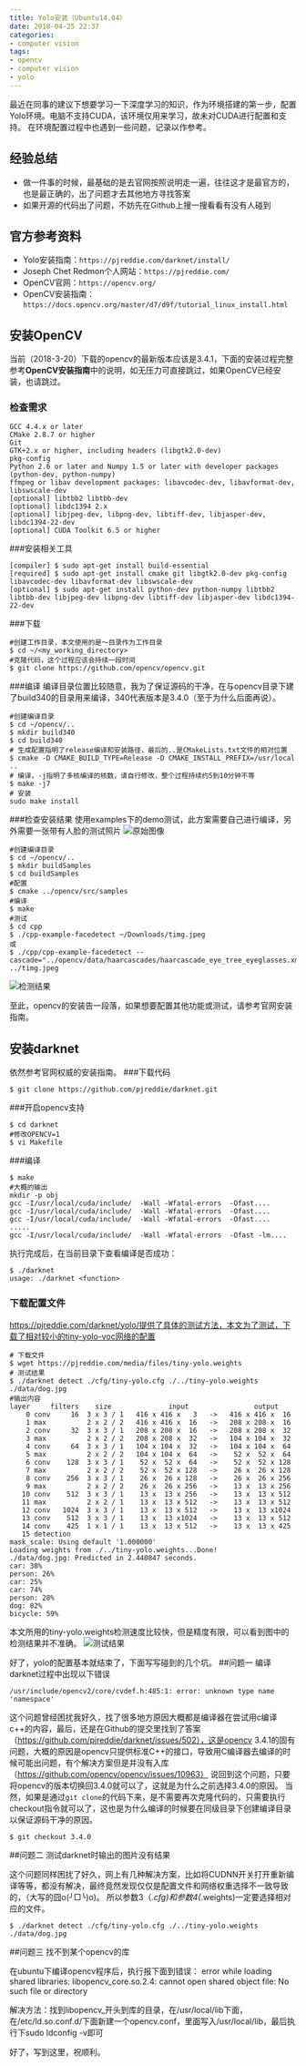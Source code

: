 ```yaml
---
title: Yolo安装（Ubuntu14.04）
date: 2018-04-25 22:37
categories:
- computer vision
tags:
- opencv
- computer vision
- yolo
---
```


最近在同事的建议下想要学习一下深度学习的知识，作为环境搭建的第一步，配置Yolo环境。电脑不支持CUDA，该环境仅用来学习，故未对CUDA进行配置和支持。
在环境配置过程中也遇到一些问题，记录以作参考。
## 经验总结
* 做一件事的时候，最基础的是去官网按照说明走一遍，往往这才是最官方的，也是最正确的，出了问题才去其他地方寻找答案
* 如果开源的代码出了问题，不妨先在Github上搜一搜看看有没有人碰到

## 官方参考资料
* Yolo安装指南：`https://pjreddie.com/darknet/install/`
* Joseph Chet Redmon个人网站：`https://pjreddie.com/`
* OpenCV官网：`https://opencv.org/`
* OpenCV安装指南：`https://docs.opencv.org/master/d7/d9f/tutorial_linux_install.html`
## 安装OpenCV
当前（2018-3-20）下载的opencv的最新版本应该是3.4.1，下面的安装过程完整参考**OpenCV安装指南**中的说明，如无压力可直接跳过，如果OpenCV已经安装，也请跳过。
### 检查需求
```
GCC 4.4.x or later
CMake 2.8.7 or higher
Git
GTK+2.x or higher, including headers (libgtk2.0-dev)
pkg-config
Python 2.6 or later and Numpy 1.5 or later with developer packages (python-dev, python-numpy)
ffmpeg or libav development packages: libavcodec-dev, libavformat-dev, libswscale-dev
[optional] libtbb2 libtbb-dev
[optional] libdc1394 2.x
[optional] libjpeg-dev, libpng-dev, libtiff-dev, libjasper-dev, libdc1394-22-dev
[optional] CUDA Toolkit 6.5 or higher
```
###安装相关工具
```
[compiler] $ sudo apt-get install build-essential
[required] $ sudo apt-get install cmake git libgtk2.0-dev pkg-config libavcodec-dev libavformat-dev libswscale-dev
[optional] $ sudo apt-get install python-dev python-numpy libtbb2 libtbb-dev libjpeg-dev libpng-dev libtiff-dev libjasper-dev libdc1394-22-dev
```
###下载
```
#创建工作目录，本文使用的是～目录作为工作目录
$ cd ~/<my_working_directory>
#克隆代码，这个过程应该会持续一段时间
$ git clone https://github.com/opencv/opencv.git
```
###编译
编译目录位置比较随意，我为了保证源码的干净，在与opencv目录下建了build340的目录用来编译，340代表版本是3.4.0（至于为什么后面再说）。
```
#创建编译目录
$ cd ~/opencv/..
$ mkdir build340
$ cd build340
# 生成配置指明了release编译和安装路径，最后的..是CMakeLists.txt文件的相对位置
$ cmake -D CMAKE_BUILD_TYPE=Release -D CMAKE_INSTALL_PREFIX=/usr/local ..
# 编译，-j指明了多核编译的核数，请自行修改，整个过程持续约5到10分钟不等
$ make -j7
# 安装
sudo make install
```
###检查安装结果
使用examples下的demo测试，此方案需要自己进行编译，另外需要一张带有人脸的测试照片
![原始图像](https://upload-images.jianshu.io/upload_images/11077939-ec680e8d2fc13fe0.png?imageMogr2/auto-orient/strip%7CimageView2/2/w/1240)

```
#创建编译目录
$ cd ~/opencv/..
$ mkdir buildSamples
$ cd buildSamples
#配置
$ cmake ../opencv/src/samples
#编译
$ make
#测试
$ cd cpp
$ ./cpp-example-facedetect ~/Downloads/timg.jpeg
或
$ ./cpp/cpp-example-facedetect --cascade="../opencv/data/haarcascades/haarcascade_eye_tree_eyeglasses.xml" ../timg.jpeg
```
![检测结果](https://upload-images.jianshu.io/upload_images/11077939-464422dd5d5fb957.png?imageMogr2/auto-orient/strip%7CimageView2/2/w/1240)

至此，opencv的安装告一段落，如果想要配置其他功能或测试，请参考官网安装指南。

## 安装darknet
依然参考官网权威的安装指南。
###下载代码
```
$ git clone https://github.com/pjreddie/darknet.git
```
###开启opencv支持
```
$ cd darknet
#修改OPENCV=1
$ vi Makefile
```
###编译
```
$ make
#大概的输出
mkdir -p obj
gcc -I/usr/local/cuda/include/  -Wall -Wfatal-errors  -Ofast....
gcc -I/usr/local/cuda/include/  -Wall -Wfatal-errors  -Ofast....
gcc -I/usr/local/cuda/include/  -Wall -Wfatal-errors  -Ofast....
.....
gcc -I/usr/local/cuda/include/  -Wall -Wfatal-errors  -Ofast -lm....
```
执行完成后，在当前目录下查看编译是否成功：
```
$ ./darknet
usage: ./darknet <function>
```
### 下载配置文件
https://pjreddie.com/darknet/yolo/提供了具体的测试方法，本文为了测试，下载了相对较小的tiny-yolo-voc网络的配置
```
# 下载文件
$ wget https://pjreddie.com/media/files/tiny-yolo.weights
# 测试结果
$ ./darknet detect ./cfg/tiny-yolo.cfg ./../tiny-yolo.weights ./data/dog.jpg
#输出内容
layer     filters    size              input                output
    0 conv     16  3 x 3 / 1   416 x 416 x   3   ->   416 x 416 x  16
    1 max          2 x 2 / 2   416 x 416 x  16   ->   208 x 208 x  16
    2 conv     32  3 x 3 / 1   208 x 208 x  16   ->   208 x 208 x  32
    3 max          2 x 2 / 2   208 x 208 x  32   ->   104 x 104 x  32
    4 conv     64  3 x 3 / 1   104 x 104 x  32   ->   104 x 104 x  64
    5 max          2 x 2 / 2   104 x 104 x  64   ->    52 x  52 x  64
    6 conv    128  3 x 3 / 1    52 x  52 x  64   ->    52 x  52 x 128
    7 max          2 x 2 / 2    52 x  52 x 128   ->    26 x  26 x 128
    8 conv    256  3 x 3 / 1    26 x  26 x 128   ->    26 x  26 x 256
    9 max          2 x 2 / 2    26 x  26 x 256   ->    13 x  13 x 256
   10 conv    512  3 x 3 / 1    13 x  13 x 256   ->    13 x  13 x 512
   11 max          2 x 2 / 1    13 x  13 x 512   ->    13 x  13 x 512
   12 conv   1024  3 x 3 / 1    13 x  13 x 512   ->    13 x  13 x1024
   13 conv    512  3 x 3 / 1    13 x  13 x1024   ->    13 x  13 x 512
   14 conv    425  1 x 1 / 1    13 x  13 x 512   ->    13 x  13 x 425
   15 detection
mask_scale: Using default '1.000000'
Loading weights from ./../tiny-yolo.weights...Done!
./data/dog.jpg: Predicted in 2.440847 seconds.
car: 38%
person: 26%
car: 25%
car: 74%
person: 28%
dog: 82%
bicycle: 59%

```
本文所用的tiny-yolo.weights检测速度比较快，但是精度有限，可以看到图中的检测结果并不准确。
![测试结果](https://upload-images.jianshu.io/upload_images/11077939-aa4f4b50a39f74d9.png?imageMogr2/auto-orient/strip%7CimageView2/2/w/1240)

好了，yolo的配置基本就结束了，下面写写碰到的几个坑。
##问题一  编译darknet过程中出现以下错误
```
/usr/include/opencv2/core/cvdef.h:485:1: error: unknown type name 'namespace'
```
这个问题曾经困扰我好久，找了很多地方原因大概都是编译器在尝试用c编译c++的内容，最后，还是在Github的提交里找到了答案（https://github.com/pjreddie/darknet/issues/502），这是opencv 3.4.1的固有问题，大概的原因是opencv只提供标准C++的接口，导致用C编译器去编译的时候可能出问题，有个解决方案但是并没有入库（https://github.com/opencv/opencv/issues/10963）
说回到这个问题，只要将opencv的版本切换回3.4.0就可以了，这就是为什么之前选择3.4.0的原因。
当然，如果是通过```git clone```的代码下来，是不需要再次克隆代码的，只需要执行checkout指令就可以了，这也是为什么编译的时候要在同级目录下创建编译目录以保证源码干净的原因。
```
$ git checkout 3.4.0
```

##问题二  测试darknet时输出的图片没有结果

这个问题同样困扰了好久，网上有几种解决方案，比如将CUDNN开关打开重新编译等等，都没有解决，最终竟然发现仅仅是配置文件和网络权重选择不一致导致的，（大写的囧o(╯□╰)o)。
所以参数3（*.cfg)和参数4(*.weights)一定要选择相对应的文件。
```
$ ./darknet detect ./cfg/tiny-yolo.cfg ./../tiny-yolo.weights ./data/dog.jpg
```

##问题三 找不到某个opencv的库

在ubuntu下编译opencv程序后，执行报下面到错误：
error while loading shared libraries: libopencv_core.so.2.4: cannot open shared object file: No such file or directory

解决方法：找到libopencv_开头到库的目录，在/usr/local/lib下面，在/etc/ld.so.conf.d/下面新建一个opencv.conf，里面写入/usr/local/lib，最后执行下sudo ldconfig -v即可

好了，写到这里，祝顺利。
